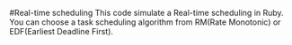 #Real-time scheduling
This code simulate a Real-time scheduling in Ruby.
You can choose a task scheduling algorithm from RM(Rate Monotonic) or EDF(Earliest Deadline First).
